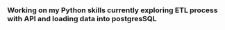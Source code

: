 ### Working on my Python skills currently exploring ETL process with API and loading data into postgresSQL
